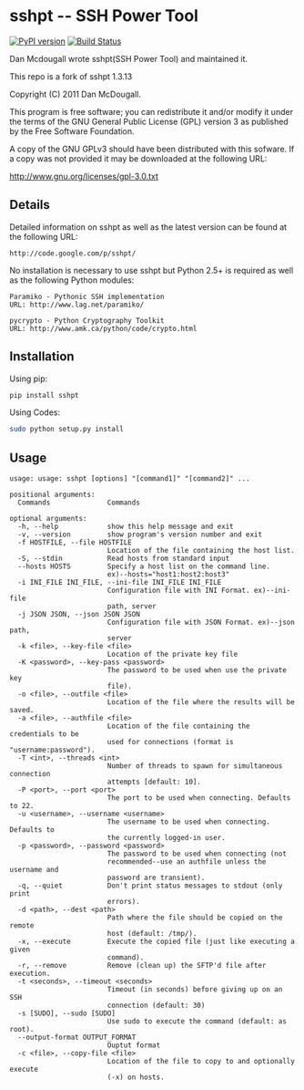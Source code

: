 sshpt -- SSH Power Tool
=======================

[![PyPI version](https://badge.fury.io/py/sshpt.svg)](https://badge.fury.io/py/sshpt)
[![Build Status](https://travis-ci.org/haginara/sshpt.svg?branch=1.3.7)](https://travis-ci.org/haginara/sshpt)

Dan Mcdougall wrote sshpt(SSH Power Tool) and maintained it.

This repo is a fork of sshpt 1.3.13

Copyright (C) 2011 Dan McDougall.

This program is free software; you can redistribute it and/or modify it under the terms of the GNU General Public License (GPL) version 3 as published by the Free Software Foundation.

A copy of the GNU GPLv3 should have been distributed with this sofware. If a copy was not provided it may be downloaded at the following URL:

http://www.gnu.org/licenses/gpl-3.0.txt

Details
-------

Detailed information on sshpt as well as the latest version can be found at the following URL:

```
http://code.google.com/p/sshpt/
```

No installation is necessary to use sshpt but Python 2.5+ is required as well as the following Python modules:

```
Paramiko - Pythonic SSH implementation
URL: http://www.lag.net/paramiko/

pycrypto - Python Cryptography Toolkit
URL: http://www.amk.ca/python/code/crypto.html
```

Installation
------------
Using pip:

```bash
pip install sshpt
```

Using Codes:

```bash
sudo python setup.py install
```

Usage
-----

```
usage: usage: sshpt [options] "[command1]" "[command2]" ...

positional arguments:
  Commands              Commands

optional arguments:
  -h, --help            show this help message and exit
  -v, --version         show program's version number and exit
  -f HOSTFILE, --file HOSTFILE
                        Location of the file containing the host list.
  -S, --stdin           Read hosts from standard input
  --hosts HOSTS         Specify a host list on the command line.
                        ex)--hosts="host1:host2:host3"
  -i INI_FILE INI_FILE, --ini-file INI_FILE INI_FILE
                        Configuration file with INI Format. ex)--ini-file
                        path, server
  -j JSON JSON, --json JSON JSON
                        Configuration file with JSON Format. ex)--json path,
                        server
  -k <file>, --key-file <file>
                        Location of the private key file
  -K <password>, --key-pass <password>
                        The password to be used when use the private key
                        file).
  -o <file>, --outfile <file>
                        Location of the file where the results will be saved.
  -a <file>, --authfile <file>
                        Location of the file containing the credentials to be
                        used for connections (format is "username:password").
  -T <int>, --threads <int>
                        Number of threads to spawn for simultaneous connection
                        attempts [default: 10].
  -P <port>, --port <port>
                        The port to be used when connecting. Defaults to 22.
  -u <username>, --username <username>
                        The username to be used when connecting. Defaults to
                        the currently logged-in user.
  -p <password>, --password <password>
                        The password to be used when connecting (not
                        recommended--use an authfile unless the username and
                        password are transient).
  -q, --quiet           Don't print status messages to stdout (only print
                        errors).
  -d <path>, --dest <path>
                        Path where the file should be copied on the remote
                        host (default: /tmp/).
  -x, --execute         Execute the copied file (just like executing a given
                        command).
  -r, --remove          Remove (clean up) the SFTP'd file after execution.
  -t <seconds>, --timeout <seconds>
                        Timeout (in seconds) before giving up on an SSH
                        connection (default: 30)
  -s [SUDO], --sudo [SUDO]
                        Use sudo to execute the command (default: as root).
  --output-format OUTPUT_FORMAT
                        Ouptut format
  -c <file>, --copy-file <file>
                        Location of the file to copy to and optionally execute
                        (-x) on hosts.
```
